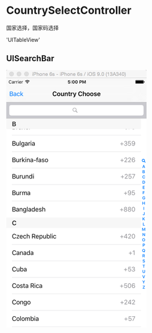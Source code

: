 # CountrySelectController
国家选择，国家码选择

'UITableView'
## UISearchBar

 ![image](https://github.com/hsjcom/CountrySelectController/blob/master/QQ20151016-0.png)
